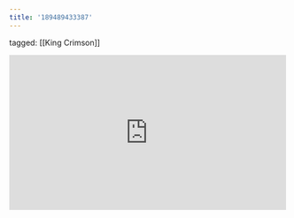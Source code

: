```yaml
---
title: '189489433387'
---
```

tagged: [[King Crimson]]
<iframe allow="accelerometer; autoplay; clipboard-write; encrypted-media; gyroscope; picture-in-picture" allowfullscreen="" frameborder="0" height="281" id="youtube_iframe" src="https://www.youtube.com/embed/B1HlzfF0w78?feature=oembed&amp;enablejsapi=1&amp;origin=https://safe.txmblr.com&amp;wmode=opaque" width="500"></iframe>